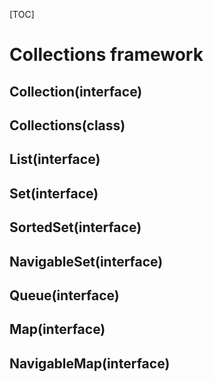 
[TOC]

# Collections framework

## Collection(interface)
## Collections(class)
## List(interface)
## Set(interface)
## SortedSet(interface)
## NavigableSet(interface)
## Queue(interface)
## Map(interface)
## NavigableMap(interface)


